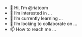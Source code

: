 - 👋 Hi, I’m @riatoom
- 👀 I’m interested in ...
- 🌱 I’m currently learning ...
- 💞️ I’m looking to collaborate on ...
- 📫 How to reach me ...

<!---
riatoom/riatoom is a ✨ special ✨ repository because its `README.md` (this file) appears on your GitHub profile.
You can click the Preview link to take a look at your changes.
--->
